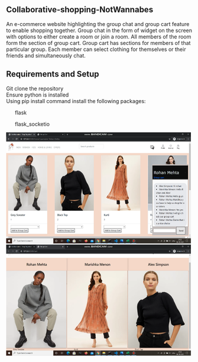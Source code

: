 ## Collaborative-shopping-NotWannabes
An e-commerce website highlighting the group chat and group cart feature to enable shopping together.
Group chat in the form of widget on the screen with options to either create a room or join a room. All members of the room form the section of group cart.
Group cart has sections for members of that particular group.
Each member can select clothing for themselves or their friends and simultaneously chat.
## Requirements and Setup
Git clone the repository<br>
Ensure python is installed<br>
Using pip install command install the following packages:<br>
<ul>flask</ul>
<ul>flask_socketio</ul>

<img class="a" src="/static/group chat.png" height="300" width="500"> 
<img class="a" src="/static/cart.png" height="300" width="500">


